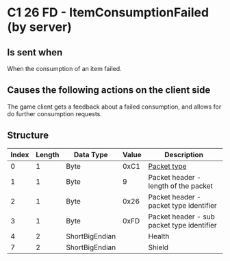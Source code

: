 # C1 26 FD - ItemConsumptionFailed (by server)

## Is sent when

When the consumption of an item failed.

## Causes the following actions on the client side

The game client gets a feedback about a failed consumption, and allows for do further consumption requests.

## Structure

| Index | Length | Data Type | Value | Description |
|-------|--------|-----------|-------|-------------|
| 0 | 1 |   Byte   | 0xC1  | [Packet type](PacketTypes.md) |
| 1 | 1 |    Byte   |   9   | Packet header - length of the packet |
| 2 | 1 |    Byte   | 0x26  | Packet header - packet type identifier |
| 3 | 1 |    Byte   | 0xFD  | Packet header - sub packet type identifier |
| 4 | 2 | ShortBigEndian |  | Health |
| 7 | 2 | ShortBigEndian |  | Shield |